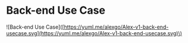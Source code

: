 # Back-end Use Case

!\[Back-end Use Case\]\([https://yuml.me/alexgo/Alex-v1-back-end-usecase.svg](https://yuml.me/alexgo/Alex-v1-back-end-usecase.svg)\)

